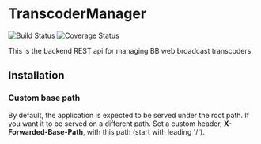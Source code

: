 TranscoderManager
=================
[![Build Status](https://travis-ci.org/edoshor/transcoder-manager.png)](https://travis-ci.org/edoshor/transcoder-manager)
[![Coverage Status](https://coveralls.io/repos/edoshor/transcoder-manager/badge.png?branch=master)](https://coveralls.io/r/edoshor/transcoder-manager)


This is the backend REST api for managing BB web broadcast transcoders.


Installation
-

### Custom base path
By default, the application is expected to be served under the root path.
If you want it to be served on a different path.
Set a custom header, **X-Forwarded-Base-Path**, with this path (start with leading '/').
